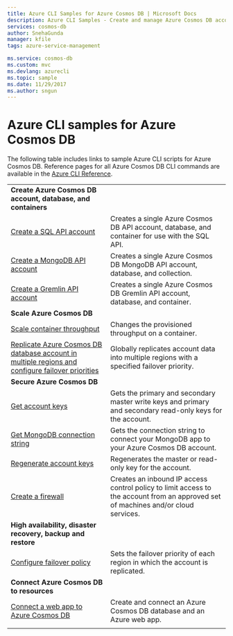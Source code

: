 ```yaml
---
title: Azure CLI Samples for Azure Cosmos DB | Microsoft Docs
description: Azure CLI Samples - Create and manage Azure Cosmos DB accounts, databases, containers, regions, and firewalls. 
services: cosmos-db
author: SnehaGunda
manager: kfile
tags: azure-service-management

ms.service: cosmos-db
ms.custom: mvc
ms.devlang: azurecli
ms.topic: sample
ms.date: 11/29/2017
ms.author: sngun
---
```


# Azure CLI samples for Azure Cosmos DB

The following table includes links to sample Azure CLI scripts for Azure Cosmos DB. Reference pages for all Azure Cosmos DB CLI commands are available in the [Azure CLI Reference](https://docs.microsoft.com/cli/azure/cosmosdb).

| |  |
|---|---|
|**Create Azure Cosmos DB account, database, and containers**||
|[Create a SQL API account](scripts/create-database-account-collections-cli.md?toc=%2fcli%2fazure%2ftoc.json)| Creates a single Azure Cosmos DB API account, database, and container for use with the SQL API. |
| [Create a MongoDB API account](scripts/create-mongodb-database-account-cli.md?toc=%2fcli%2fazure%2ftoc.json) | Creates a single Azure Cosmos DB MongoDB API account, database, and collection. |
| [Create a Gremlin API account](scripts/create-graph-database-account-cli.md?toc=%2fcli%2fazure%2ftoc.json) | Creates a single Azure Cosmos DB Gremlin API account, database, and container. |
|**Scale Azure Cosmos DB**||
| [Scale container throughput](scripts/scale-collection-throughput-cli.md?toc=%2fcli%2fazure%2ftoc.json) | Changes the provisioned throughput on a container.|
|[Replicate Azure Cosmos DB database account in multiple regions and configure failover priorities](scripts/scale-multiregion-cli.md?toc=%2fcli%2fazure%2ftoc.json)|Globally replicates account data into multiple regions with a specified failover priority.|
|**Secure Azure Cosmos DB**||
| [Get account keys](scripts/secure-get-account-key-cli.md?toc=%2fcli%2fazure%2ftoc.json) | Gets the primary and secondary master write keys and primary and secondary read-only keys for the account.|
| [Get MongoDB connection string](scripts/secure-mongo-connection-string-cli.md?toc=%2fcli%2fazure%2ftoc.json) | Gets the connection string to connect your MongoDB app to your Azure Cosmos DB account.|
|[Regenerate account keys](scripts/secure-regenerate-key-cli.md?toc=%2fcli%2fazure%2ftoc.json)|Regenerates the master or read-only key for the account.|
|[Create a firewall](scripts/create-firewall-cli.md?toc=%2fcli%2fazure%2ftoc.json)| Creates an inbound IP access control policy to limit access to the account from an approved set of machines and/or cloud services.|
|**High availability, disaster recovery, backup and restore**||
|[Configure failover policy](scripts/ha-failover-policy-cli.md?toc=%2fcli%2fazure%2ftoc.json)|Sets the failover priority of each region in which the account is replicated.|
|**Connect Azure Cosmos DB to resources**||
|[Connect a web app to Azure Cosmos DB](../app-service/scripts/app-service-cli-app-service-documentdb.md?toc=%2fcli%2fazure%2ftoc.json)|Create and connect an Azure Cosmos DB database and an Azure web app.|
|||
